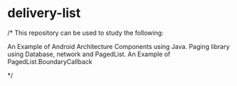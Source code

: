 # delivery-list
/*
This repository can be used to study the following:

An Example of Android Architecture Components using Java.
Paging library using Database, network and PagedList.
An Example of PagedList.BoundaryCallback

*/


